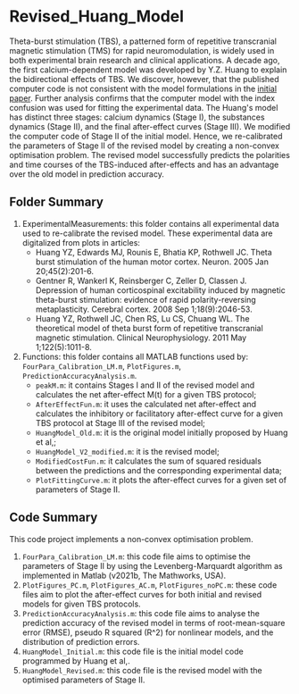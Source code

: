 # Revised_Huang_Model
Theta-burst stimulation (TBS), a patterned form of repetitive transcranial magnetic stimulation (TMS) for rapid neuromodulation, is widely used in both experimental brain research and clinical applications. A decade ago, the first calcium-dependent model was developed by Y.Z. Huang to explain the bidirectional effects of TBS. We discover, however, that the published computer code is not consistent with the model formulations in the [initial paper](https://doi.org/10.1016/j.clinph.2010.08.016). Further analysis confirms that the computer model with the index confusion was used for fitting the experimental data. The Huang's model has distinct three stages: calcium dynamics (Stage I), the substances dynamics (Stage II), and the final after-effect curves (Stage III). We modified the computer code of Stage II of the initial model. Hence, we re-calibrated the parameters of Stage II of the revised model by creating a non-convex optimisation problem. The revised model successfully predicts the polarities and time courses of the TBS-induced after-effects and has an advantage over the old model in prediction accuracy.

## Folder Summary
1. ExperimentalMeasurements: this folder contains all experimental data used to re-calibrate the revised model. These experimental data are digitalized from plots in articles:
    * Huang YZ, Edwards MJ, Rounis E, Bhatia KP, Rothwell JC. Theta burst stimulation of the human motor cortex. Neuron. 2005 Jan 20;45(2):201-6.
    * Gentner R, Wankerl K, Reinsberger C, Zeller D, Classen J. Depression of human corticospinal excitability induced by magnetic theta-burst stimulation: evidence of rapid polarity-reversing metaplasticity. Cerebral cortex. 2008 Sep 1;18(9):2046-53.
    * Huang YZ, Rothwell JC, Chen RS, Lu CS, Chuang WL. The theoretical model of theta burst form of repetitive transcranial magnetic stimulation. Clinical Neurophysiology. 2011 May 1;122(5):1011-8.
2. Functions: this folder contains all MATLAB functions used by: `FourPara_Calibration_LM.m`, `PlotFigures.m`, `PredictionAccuracyAnalysis.m`.
    * `peakM.m`: it contains Stages I and II of the revised model and calculates the net after-effect M(t) for a given TBS protocol;
    * `AfterEffectFun.m`: it uses the calculated net after-effect and calculates the inhibitory or facilitatory after-effect curve for a given TBS protocol at Stage III of the revised model;
    * `HuangModel_Old.m`: it is the original model initially proposed by Huang et al,;
    * `HuangModel_V2_modified.m`: it is the revised model;
    * `ModifiedCostFun.m`: it calculates the sum of squared residuals between the predictions and the corresponding experimental data;
    * `PlotFittingCurve.m`: it plots the after-effect curves for a given set of parameters of Stage II.

## Code Summary
This code project implements a non-convex optimisation problem.
1. `FourPara_Calibration_LM.m`: this code file aims to optimise the parameters of Stage II by using the Levenberg-Marquardt algorithm as implemented in Matlab (v2021b,
The Mathworks, USA).
2. `PlotFigures_PC.m`, `PlotFigures_AC.m`, `PlotFigures_noPC.m`: these code files aim to plot the after-effect curves for both initial and revised models for given TBS protocols.
3. `PredictionAccuracyAnalysis.m`: this code file aims to analyse the prediction accuracy of the revised model in terms of root-mean-square error (RMSE), pseudo R squared (R^2) for nonlinear models, and the distribution of prediction errors.
4. `HuangModel_Initial.m`: this code file is the initial model code programmed by Huang et al,.
5. `HuangModel_Revised.m`: this code file is the revised model with the optimised parameters of Stage II.
